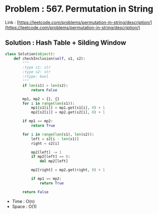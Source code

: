 # Problem : 567. Permutation in String
Link : [https://leetcode.com/problems/permutation-in-string/description/](https://leetcode.com/problems/permutation-in-string/description/)

## Solution : Hash Table + Silding Window
```python
class Solution(object):
    def checkInclusion(self, s1, s2):
        """
        :type s1: str
        :type s2: str
        :rtype: bool
        """
        if len(s1) > len(s2):
            return False

        mp1, mp2 = {}, {}
        for i in range(len(s1)):
            mp1[s1[i]] = mp1.get(s1[i], 0) + 1
            mp2[s2[i]] = mp2.get(s2[i], 0) + 1

        if mp1 == mp2:
            return True

        for i in range(len(s1), len(s2)):
            left = s2[i - len(s1)]
            right = s2[i]

            mp2[left] -= 1
            if mp2[left] == 0:
                del mp2[left]

            mp2[right] = mp2.get(right, 0) + 1

            if mp1 == mp2:
                return True

        return False
```
- Time : O(n)
- Space : O(1)
